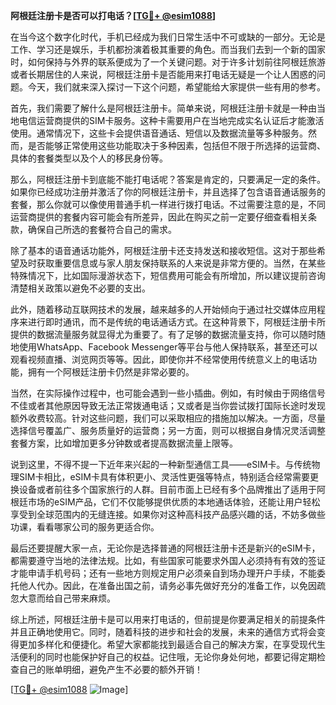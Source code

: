 **阿根廷注册卡是否可以打电话？[[TG💪+ @esim1088](https://t.me/s/esim1088)]**

在当今这个数字化时代，手机已经成为我们日常生活中不可或缺的一部分。无论是工作、学习还是娱乐，手机都扮演着极其重要的角色。而当我们去到一个新的国家时，如何保持与外界的联系便成为了一个关键问题。对于许多计划前往阿根廷旅游或者长期居住的人来说，阿根廷注册卡是否能用来打电话无疑是一个让人困惑的问题。今天，我们就来深入探讨一下这个问题，希望能给大家提供一些有用的参考。

首先，我们需要了解什么是阿根廷注册卡。简单来说，阿根廷注册卡就是一种由当地电信运营商提供的SIM卡服务。这种卡需要用户在当地完成实名认证后才能激活使用。通常情况下，这些卡会提供语音通话、短信以及数据流量等多种服务。然而，是否能够正常使用这些功能取决于多种因素，包括但不限于所选择的运营商、具体的套餐类型以及个人的移民身份等。

那么，阿根廷注册卡到底能不能打电话呢？答案是肯定的，只要满足一定的条件。如果你已经成功注册并激活了你的阿根廷注册卡，并且选择了包含语音通话服务的套餐，那么你就可以像使用普通手机一样进行拨打电话。不过需要注意的是，不同运营商提供的套餐内容可能会有所差异，因此在购买之前一定要仔细查看相关条款，确保自己所选的套餐符合自己的需求。

除了基本的语音通话功能外，阿根廷注册卡还支持发送和接收短信。这对于那些希望及时获取重要信息或与家人朋友保持联系的人来说是非常方便的。当然，在某些特殊情况下，比如国际漫游状态下，短信费用可能会有所增加，所以建议提前咨询清楚相关政策以避免不必要的支出。

此外，随着移动互联网技术的发展，越来越多的人开始倾向于通过社交媒体应用程序来进行即时通讯，而不是传统的电话通话方式。在这种背景下，阿根廷注册卡所提供的数据流量服务就显得尤为重要了。有了足够的数据流量支持，你可以随时随地使用WhatsApp、Facebook Messenger等平台与他人保持联系，甚至还可以观看视频直播、浏览网页等等。因此，即使你并不经常使用传统意义上的电话功能，拥有一个阿根廷注册卡仍然是非常必要的。

当然，在实际操作过程中，也可能会遇到一些小插曲。例如，有时候由于网络信号不佳或者其他原因导致无法正常拨通电话；又或者是当你尝试拨打国际长途时发现额外收费较高。针对这些问题，我们可以采取相应的措施加以解决。一方面，尽量选择信号覆盖广、服务质量好的运营商；另一方面，则可以根据自身情况灵活调整套餐方案，比如增加更多分钟数或者提高数据流量上限等。

说到这里，不得不提一下近年来兴起的一种新型通信工具——eSIM卡。与传统物理SIM卡相比，eSIM卡具有体积更小、灵活性更强等特点，特别适合经常需要更换设备或者前往多个国家旅行的人群。目前市面上已经有多个品牌推出了适用于阿根廷市场的eSIM产品，它们不仅能够提供优质的本地通话体验，还能让用户轻松享受到全球范围内的无缝连接。如果你对这种高科技产品感兴趣的话，不妨多做些功课，看看哪家公司的服务更适合你。

最后还要提醒大家一点，无论你是选择普通的阿根廷注册卡还是新兴的eSIM卡，都需要遵守当地的法律法规。比如，有些国家可能要求外国人必须持有有效的签证才能申请手机号码；还有一些地方则规定用户必须亲自到场办理开户手续，不能委托他人代办。因此，在准备出国之前，请务必事先做好充分的准备工作，以免因疏忽大意而给自己带来麻烦。

综上所述，阿根廷注册卡是可以用来打电话的，但前提是你要满足相关的前提条件并且正确地使用它。同时，随着科技的进步和社会的发展，未来的通信方式将会变得更加多样化和便捷化。希望大家都能找到最适合自己的解决方案，在享受现代生活便利的同时也能保护好自己的权益。记住哦，无论你身处何地，都要记得定期检查自己的账单明细，避免产生不必要的额外开销！

[[TG💪+ @esim1088](https://t.me/s/esim1088) ![Image](https://i.postimg.cc/4NQfJmqS/Snipaste-2025-05-13-00-14-12.png)]